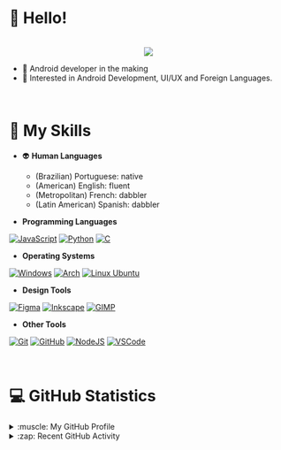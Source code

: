 # :wave: Hello!

<p align="center">

<br>
<a href="#"><img src="https://readme-typing-svg.herokuapp.com?&font=IBM+Plex+Sans&color=2336BCF7&size=20&center=true&lines=I'm+a+JavaScript+enthusiast;I'm+a+future+Software+Engineer;I'm+Pedro+Aguiar+%3A%29" /></a>

</p>

- :walking: Android developer in the making
- :mag_right: Interested in Android Development, UI/UX and Foreign Languages.

<br>


# :briefcase: My Skills

* :alien: **Human Languages**
    - (Brazilian) Portuguese: native
    - (American) English: fluent
    - (Metropolitan) French: dabbler
    - (Latin American) Spanish: dabbler

* **Programming Languages**

[![JavaScript](https://img.shields.io/badge/JavaScript-FCDC00?style=for-the-badge&logo=javascript&logoColor=black)](#)
[![Python](https://img.shields.io/badge/Python-3776AB?style=for-the-badge&logo=python&logoColor=white)](#)
[![C](https://img.shields.io/badge/C-838382?style=for-the-badge&logo=C&logoColor=white)](#)

* **Operating Systems**

[![Windows](https://img.shields.io/badge/Windows-3B50D9?style=for-the-badge&logo=Windows&logoColor=black)](#)
[![Arch](https://img.shields.io/badge/Arch%20Linux-0B2541?style=for-the-badge&logo=arch-linux&logoColor=white)](#)
[![Linux Ubuntu](https://img.shields.io/badge/Ubuntu%20Linux-E6531E?style=for-the-badge&logo=Ubuntu&logoColor=black)](#)

* **Design Tools**

[![Figma](https://img.shields.io/badge/Figma-731fde?style=for-the-badge&logo=figma&logoColor=white)](#)
[![Inkscape](https://img.shields.io/badge/Inkscape-191f2e?style=for-the-badge&logo=Inkscape&logoColor=white)](#)
[![GIMP](https://img.shields.io/badge/GIMP-454442?style=for-the-badge&logo=Gimp&logoColor=white)](#)

* **Other Tools**

[![Git](https://img.shields.io/badge/Git-E44C30.svg?&style=for-the-badge&logo=git&logoColor=white&Color=c95410)](#)
[![GitHub](https://img.shields.io/badge/GitHub-23121011.svg?&style=for-the-badge&logo=github&logoColor=white&color=283238)](#)
[![NodeJS](https://img.shields.io/badge/Node.js-339933?style=for-the-badge&logo=nodedotjs&logoColor=white)](#)
[![VSCode](https://img.shields.io/badge/VSCode-0060A0?style=for-the-badge&logo=VisualStudioCode&logoColor=white)](#)

<br>


# :computer: GitHub Statistics

<details>
	<summary> :muscle: My GitHub Profile</summary>
	<p align="center">

<a href="#"><img alt="Pedro's Github Stats" src="https://github-readme-stats.vercel.app/api?username=Paguiar735&show_icons=true&count_private=true&theme=algolia" height="192px"/></a>
<a href="#"><img alt="Pedro's most used Programming Languages" src="https://github-readme-stats.vercel.app/api/top-langs?username=Paguiar735&show_icons=true&locale=en&layout=compact&theme=algolia" alt="aastha12" height="192px"/></a>

</p>   
</details>

<details>
	<summary> :zap: Recent GitHub Activity </summary>
    <p align="center">

<a href="#"><img alt="Pedro's Activity Graph" src="https://activity-graph.herokuapp.com/graph?username=Paguiar735&custom_title=Pedro's%20Contribution%20Graph&theme=react-dark" /></a>

</p>
</details>
